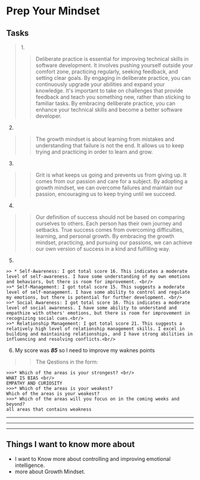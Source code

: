 # Prep Your Mindset

## Tasks

>1.<br/>
>> Deliberate practice is essential for improving technical skills in software development. It involves pushing yourself outside your comfort zone, practicing regularly, seeking feedback, and setting clear goals. By engaging in deliberate practice, you can continuously upgrade your abilities and expand your knowledge. It's important to take on challenges that provide feedback and teach you something new, rather than sticking to familiar tasks. By embracing deliberate practice, you can enhance your technical skills and become a better software developer. <br/>
2.
>> The growth mindset is about learning from mistakes and understanding that failure is not the end. It allows us to keep trying and practicing in order to learn and grow.<br/>
3.
>> Grit is what keeps us going and prevents us from giving up. It comes from our passion and care for a subject. By adopting a growth mindset, we can overcome failures and maintain our passion, encouraging us to keep trying until we succeed.<br/>
4.
>> Our definition of success should not be based on comparing ourselves to others. Each person has their own journey and setbacks. True success comes from overcoming difficulties, learning, and personal growth. By embracing the growth mindset, practicing, and pursuing our passions, we can achieve our own version of success in a kind and fulfilling way.<br/>
5. 
```
>> * Self-Awareness: I got total score 16. This indicates a moderate level of self-awareness. I have some understanding of my own emotions and behaviors, but there is room for improvement. <br/>
>>* Self-Management: I got total score 15. This suggests a moderate level of self-management. I have some ability to control and regulate my emotions, but there is potential for further development. <br/>
>>* Social Awareness: I got total score 16. This indicates a moderate level of social awareness. I have some ability to understand and empathize with others' emotions, but there is room for improvement in recognizing social cues.<br/>
>>* Relationship Management: I got total score 21. This suggests a relatively high level of relationship management skills. I excel in building and maintaining relationships, and I have strong abilities in influencing and resolving conflicts.<br/>
```
6.  My score was ***85*** so I need to improve my waknes points <br/> 
>> The Qestions in the form:
```
>>>* Which of the areas is your strongest? <br/> 
WHAT IS BIAS <br/>
EMPATHY AND CURIOSITY
>>>* Which of the areas is your weakest?
Which of the areas is your weakest?
>>>* Which of the areas will you focus on in the coming weeks and beyond?
all areas that contains weakness 
```
_________
_________
_________

## Things I want to know more about

 * I want to Know more about controlling and improving emotional intelligence.
 * more about Growth Mindset.
